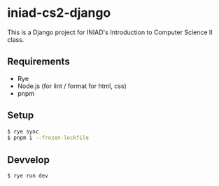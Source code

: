 # iniad-cs2-django

This is a Django project for INIAD's Introduction to Computer Science II class.

## Requirements

-   Rye
-   Node.js (for lint / format for html, css)
-   pnpm

## Setup

```sh
$ rye sync
$ pnpm i --frozen-lockfile
```

## Devvelop

```sh
$ rye run dev
```
